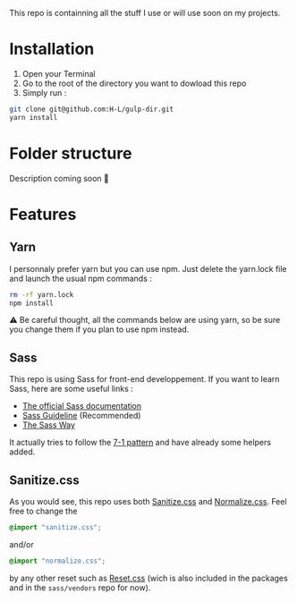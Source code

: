 This repo is containning all the stuff I use or will use soon on my projects.

# Installation

1. Open your Terminal
2. Go to the root of the directory you want to dowload this repo
3. Simply run :

```bash
git clone git@github.com:H-L/gulp-dir.git
yarn install
```
# Folder structure

Description coming soon :kiss:

# Features

## Yarn
I personnaly prefer yarn but you can use npm. Just delete the yarn.lock file and launch the usual npm commands :

```bash
rm -rf yarn.lock
npm install
```
:warning: Be careful thought, all the commands below are using yarn, so be sure you change them if you plan to use npm instead.

## Sass
This repo is using Sass for front-end developpement.
If you want to learn Sass, here are some useful links :

* [The official Sass documentation](http://sass-lang.com/)
* [Sass Guideline](https://sass-guidelin.es/) (Recommended)
* [The Sass Way](http://thesassway.com/)

It actually tries to follow the [7-1 pattern](https://sass-guidelin.es/#the-7-1-pattern) and have already some helpers added.

## Sanitize.css
As you would see, this repo uses both [Sanitize.css](https://github.com/jonathantneal/sanitize.css/) and [Normalize.css](https://necolas.github.io/normalize.css/).
Feel free to change the

```css
@import "sanitize.css";
```

and/or

```css
@import "normalize.css";
```
by any other reset such as [Reset.css](http://meyerweb.com/eric/tools/css/reset/) (wich is also included in the packages and in the ```sass/vendors``` repo for now).
